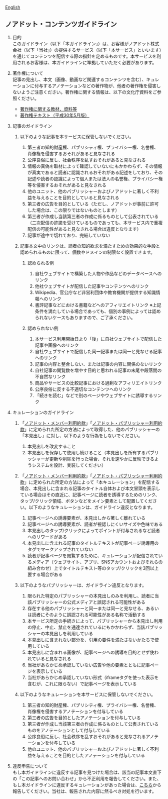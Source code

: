 [English](https://github.com/nordot/otherthancode/blob/master/guidelines_en.md)

## ノアドット・コンテンツガイドライン
1. 目的  
このガイドライン（以下「本ガイドライン」）は、お客様がノアドット株式会社（以下「当社」）の提供するサービス（以下「本サービス」といいます）を通じてコンテンツを配信する際の指針を定めるものです。本サービスを利用されるお客様は、本ガイドラインに準拠していただく必要があります。

1. 著作権について  
記事の見出し、本文（画像、動画など関連するコンテンツを含む）、キュレーションに付与するアノテーションなどの著作物が、他者の著作権を侵害しないようご注意ください。著作権に関する情報は、以下の文化庁資料をご参照ください。
	- [著作権に関する教材、資料等](http://www.bunka.go.jp/seisaku/chosakuken/seidokaisetsu/kyozai.html)
	- [著作権テキスト（平成30年5月版）](http://www.bunka.go.jp/seisaku/chosakuken/seidokaisetsu/pdf/r1392388_01.pdf)

1. 記事のガイドライン
	1. 以下のような記事を本サービスに保管しないでください。
		1. 第三者の知的財産権、パブリシティ権、プライバシー権、名誉権、肖像権を侵害するおそれがあると見なされる
		1. 公序良俗に反し、社会秩序を乱すおそれがあると見なされる
		1. 情報の真偽を取材によって確認していないにもかかわらず、その情報が真実であると読者に認識されるおそれがある記述をしており、その記述や読者の認識によって個人または法人の名誉権、プライバシー権等を侵害するおそれがあると見なされる
		1. 他のユニット、他のパブリッシャーおよびノアドットに著しく不利益を与えることを目的としていると見なされる
		1. 第三者の広告を目的としている（ただし、ノアドットが事前に許可した場合は、この限りではないものとします）
		1. 第三者が作成し当該第三者の作成に係るものとして公表されている（二次配信の許諾を受けているものであっても、本サービス内で重複配信の可能性があると見なされる場合は違反となります）
		1. 記事が途中で切れており、完結していない

	1. 記事本文中のリンクは、読者の知的欲求を満たすための効果的な手段と認められるものに限って、個数やドメインの制限なく設置できます。
		1. 認められる例
			1. 自社ウェブサイトで構築した人物や作品などのデータベースへのリンク
			1. 他社ウェブサイトが配信した記事やコンテンツへのリンク
			1. Wikipedia、官公庁など非営利団体や教育機関が提供する知識情報へのリンク
			1. 書評記事などにおける書籍などへのアフィリエイトリンク
			※上記条件を満たしている場合であっても、個別の事例によっては認められないケースもありますので、ご了承ください。

		1. 認められない例
			1. 本サービス利用開始日より「後」に自社ウェブサイトで配信した記事や画像へのリンク
			1. 自社ウェブサイトで配信した同一記事または同一と見なせる記事へのリンク
			1. 記事の内容と整合しない、または記事の内容に関係のないリンク
			1. 自社記事の閲覧数を増やす目的と思われる記事の末尾や段落間の不自然なリンク
			1. 商品やサービスの比較記事における過剰なアフィリエイトリンク
			1. 公序良俗に反する不適切なコンテンツへのリンク
			1. 「続きを読む」などで別のページやウェブサイトに誘導するリンク

1. キュレーションのガイドライン
	1. 「[ノアドット・メンバー利用約款](https://github.com/nordot/otherthancode/blob/master/tou_members_ja.md)」「[ノアドット・パブリッシャー利用約款](https://github.com/nordot/otherthancode/blob/master/tou_publishers_ja.md)」に定められた所定の方法によって取得した、他のパブリッシャーの「本見出し」に対し、以下のような行為をしないでください。
		1. 本見出しを改変すること
		1. 本見出しを保存して使用し続けること（本見出しを所有するパブリッシャーが更新や削除を行った場合、それを速やかに反映できるようシステムを設計、実装してください）

	1. 「[ノアドット・メンバー利用約款](https://github.com/nordot/otherthancode/blob/master/tou_members_ja.md)」「[ノアドット・パブリッシャー利用約款](https://github.com/nordot/otherthancode/blob/master/tou_publishers_ja.md)」に定められた所定の方法によって「本キュレーション」を配信する場合、本見出しに含まれる記事のタイトル自体および本文冒頭を表示している場合はその直近に、記事ページに読者を誘導するためのリンク、タップ/クリック領域、ボタンなどをメイン要素として配置してください。以下のようなキュレーションは、ガイドライン違反となります。
		1. 記事ページへの誘導要素が、本見出しから著しく離れている
		1. 記事ページへの誘導要素が、読者が視認しにくいサイズや色味である
		1. 本見出しのタップ/クリックによってポイントが付与されるなど読者へのリワードがある
		1. 本見出しに含まれる記事のタイトルテキストが記事ページ誘導用の<a>タグでマークアップされていない
		1. 読者が記事ページを閲覧するために、キュレーションが配信されているメディア（ウェブサイト、アプリ、SNSアカウントおよびそれらの組み合わせ）上でタイトルテキスト等のタップ/クリックを3回以上要する場合がある

	1. 以下のようなパブリッシャーは、ガイドライン違反となります。
		1. 限られた特定のパブリッシャーの本見出しのみを利用し、読者に当該パブリッシャーの公式メディアと誤認される可能性がある
		1. 存在する他のパブリッシャーと同一または同一と見なせる、あるいは読者にそのように誤認される可能性がある名称で活動する
		1. 本サービス所定の手続きによって、パブリッシャーから本見出し利用の停止、中止、禁止を通達されているにもかかわらず、当該パブリッシャーの本見出しを利用している
		1. 本見出しに含まれない部分を、引用の要件を満たさないかたちで使用している
		1. 本見出しに含まれる画像が、記事ページへの誘導を目的とせず使われていると見なされる
		1. 当社があらかじめ承認していない広告や他の要素とともに記事ページを表示している
		1. 当社があらかじめ承認していない形式（iframeタグを使った表示を含むが、これに限らない）で記事ページを表示している

	1. 以下のようなキュレーションを本サービスに保管しないでください。
		1. 第三者の知的財産権、パブリシティ権、プライバシー権、名誉権、肖像権を侵害するアノテーションを付与している
		1. 第三者の広告を目的としたアノテーションを付与している
		1. 第三者が作成し当該第三者の作成に係るものとして公表されているものをアノテーションとして付与している
		1. 公序良俗に反し、社会秩序を乱すおそれがあると見なされるアノテーションを付与している
		1. 他のユニット、他のパブリッシャーおよびノアドットに著しく不利益を与えることを目的としたアノテーションを付与している

1. 違反申告について  
もし本ガイドラインに違反する記事を見つけた場合は、該当の記事本文直下の「この記事へのお問い合わせ」から不正利用を報告してください。また、もし本ガイドラインに違反するキュレーションがあった場合は、[こちら](https://nordot.app/cms/inquiry/corp?topic=report)から報告してください。当社は、報告された内容に然るべき対処を行います。

